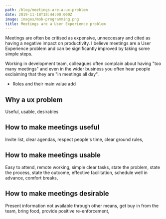 ```yaml
---
path: /blog/meetings-are-a-ux-problem
date: 2019-11-18T18:44:00.000Z
image: images/mob-programming.png
title: Meetings are a User Experience problem
---
```


Meetings are often be critised as expensive, unneccesary and cited as having a negative impact on productivity. I believe meetings are a User Experience problem and can be significantly improved by taking some simple steps.

<!-- end -->

Working in development team, colleagues often complain about having "too many meetings" and even in the wider business you often hear people exclaiming that they are "in meetings all day".

- Roles and their main value add

## Why a ux problem

Useful, usable, desirables

## How to make meetings useful

Invite list, clear agendas, respect people's time, clear ground rules,

## How to make meetings usable

Easy to attend, remote working, simple clear tasks, state the problem, state the process, state the outcome, effective facilitation, schedule well in advance, comfort breaks,

## How to make meetings desirable

Present information not available through other means, get buy in from the team, bring food, provide positive re-enforcement,
